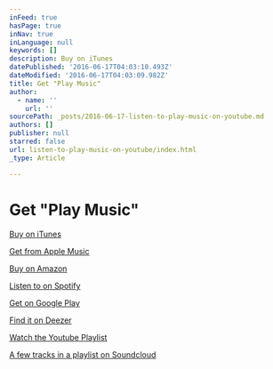 ```yaml
---
inFeed: true
hasPage: true
inNav: true
inLanguage: null
keywords: []
description: Buy on iTunes
datePublished: '2016-06-17T04:03:10.493Z'
dateModified: '2016-06-17T04:03:09.982Z'
title: Get "Play Music"
author:
  - name: ''
    url: ''
sourcePath: _posts/2016-06-17-listen-to-play-music-on-youtube.md
authors: []
publisher: null
starred: false
url: listen-to-play-music-on-youtube/index.html
_type: Article

---
```

# Get "Play Music"

[Buy on iTunes][0]

[Get from Apple Music][1]

[Buy on Amazon][2]

[Listen to on Spotify][3]

[Get on Google Play][4]

[Find it on Deezer][5]

[Watch the Youtube Playlist][6]

[A few tracks in a playlist on Soundcloud][7]

[0]: http://apple.co/1NBjK4g
[1]: http://apple.co/1NdTwYn
[2]: http://amzn.to/1HUkx1d
[3]: http://spoti.fi/1HU2hF0
[4]: http://bit.ly/1ZHKANT
[5]: http://bit.ly/1ZHKCFv
[6]: https://youtu.be/DbcFtj3tzyU?list=PLTLhmlr3azFEism--c-CZe6iFIDh_7SW0
[7]: https://soundcloud.com/rousing-flow/sets/play-music-on-soundcloud